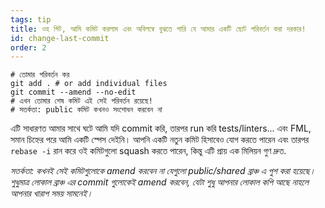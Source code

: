 ```yaml
---
tags: tip
title: ওহ গিট, আমি কমিট করলাম এবং অবিলম্বে বুঝতে পারি যে আমার একটি ছোট পরিবর্তন করা দরকার!
id: change-last-commit
order: 2
---
```


```git
# তোমার পরিবর্তন কর
git add . # or add individual files
git commit --amend --no-edit
# এখন তোমার শেষ কমিট এই সেই পরিবর্তন রয়েছে!
# সতর্কতা: public কমিট কখনও সংশোধন করবেন না
```

এটি সাধারণত আমার সাথে ঘটে আমি যদি commit করি, তারপর run করি tests/linters... এবং FML, সমান চিহ্নের পরে আমি একটি স্পেস দেইনি। আপনি একটি নতুন কমিট হিসাবেও যোগ করতে পারেন এবং তারপর `rebase -i` রান করে ওই কমিটগুলো squash করতে পারেন, কিন্তু এটি প্রায় এক মিলিয়ন গুণ দ্রুত. 

*সতর্কতা: কখনই সেই কমিটগুলোকে amend করবেন না যেগুলো public/shared ব্রাঞ্চ এ পুশ করা হয়েছে। শুধুমাত্র লোকাল ব্রাঞ্চ এর commit গুলোকেই amend করবেন, যেটা শুধু আপনার লোকাল কপি আছে নাহলে আপনার খারাপ সময় সামনেই।*
